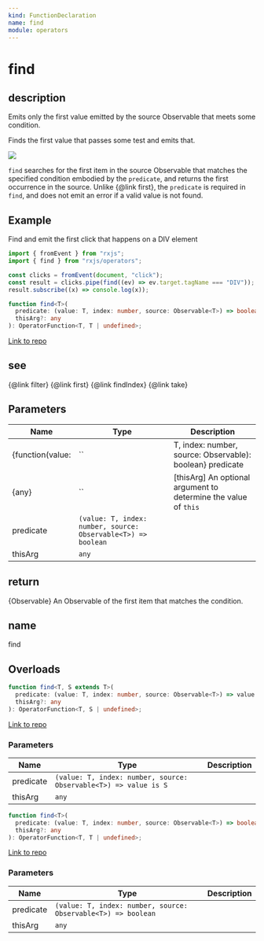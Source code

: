 ```yaml
---
kind: FunctionDeclaration
name: find
module: operators
---
```


# find

## description

Emits only the first value emitted by the source Observable that meets some
condition.

<span class="informal">Finds the first value that passes some test and emits
that.</span>

![](find.png)

`find` searches for the first item in the source Observable that matches the
specified condition embodied by the `predicate`, and returns the first
occurrence in the source. Unlike {@link first}, the `predicate` is required
in `find`, and does not emit an error if a valid value is not found.

## Example

Find and emit the first click that happens on a DIV element

```ts
import { fromEvent } from "rxjs";
import { find } from "rxjs/operators";

const clicks = fromEvent(document, "click");
const result = clicks.pipe(find((ev) => ev.target.tagName === "DIV"));
result.subscribe((x) => console.log(x));
```

```ts
function find<T>(
  predicate: (value: T, index: number, source: Observable<T>) => boolean,
  thisArg?: any
): OperatorFunction<T, T | undefined>;
```

[Link to repo](https://github.com/ReactiveX/rxjs/blob/master/src/internal/operators/find.ts#L49-L55)

## see

{@link filter}
{@link first}
{@link findIndex}
{@link take}

## Parameters

| Name             | Type                                                          | Description                                                     |
| ---------------- | ------------------------------------------------------------- | --------------------------------------------------------------- |
| {function(value: | ``                                                            | T, index: number, source: Observable<T>): boolean} predicate    |
| {any}            | ``                                                            | [thisArg] An optional argument to determine the value of `this` |
| predicate        | `(value: T, index: number, source: Observable<T>) => boolean` |                                                                 |
| thisArg          | `any`                                                         |                                                                 |

## return

{Observable<T>} An Observable of the first item that matches the
condition.

## name

find

## Overloads

```ts
function find<T, S extends T>(
  predicate: (value: T, index: number, source: Observable<T>) => value is S,
  thisArg?: any
): OperatorFunction<T, S | undefined>;
```

[Link to repo](https://github.com/ReactiveX/rxjs/blob/master/src/internal/operators/find.ts#L7-L8)

### Parameters

| Name      | Type                                                             | Description |
| --------- | ---------------------------------------------------------------- | ----------- |
| predicate | `(value: T, index: number, source: Observable<T>) => value is S` |             |
| thisArg   | `any`                                                            |             |

```ts
function find<T>(
  predicate: (value: T, index: number, source: Observable<T>) => boolean,
  thisArg?: any
): OperatorFunction<T, T | undefined>;
```

[Link to repo](https://github.com/ReactiveX/rxjs/blob/master/src/internal/operators/find.ts#L9-L10)

### Parameters

| Name      | Type                                                          | Description |
| --------- | ------------------------------------------------------------- | ----------- |
| predicate | `(value: T, index: number, source: Observable<T>) => boolean` |             |
| thisArg   | `any`                                                         |             |
